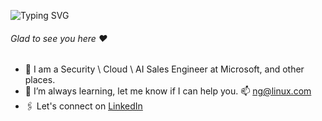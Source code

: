 ![Typing SVG](https://readme-typing-svg.demolab.com?font=Fira+Code&pause=600&color=2F81F7&multiline=true&width=435&lines=Hey+there.%F0%9F%91%8B;This+is+Nicholas+Grove.)
###### Glad to see you here :heart:
- 🏢 I am a Security \ Cloud \ AI Sales Engineer at Microsoft, and other places.
- 🌱 I’m always learning, let me know if I can help you. 📫 ng@linux.com
- 🖇 Let's connect on [LinkedIn](https://linkedin.com/in/nicholasgrove)
